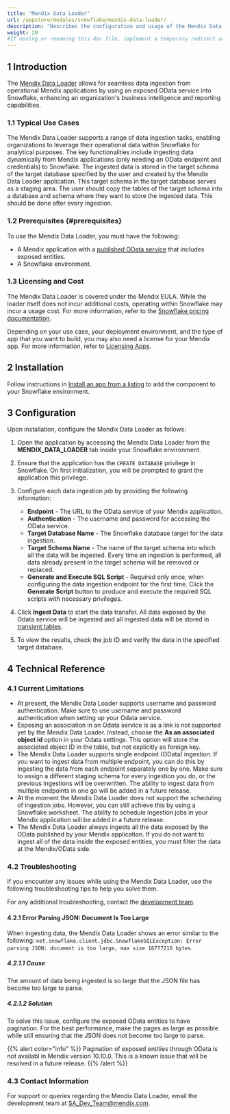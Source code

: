 ```yaml
---
title: "Mendix Data Loader"
url: /appstore/modules/snowflake/mendix-data-loader/
description: "Describes the configuration and usage of the Mendix Data Loader application from the Snowflake Marketplace."
weight: 20
#If moving or renaming this doc file, implement a temporary redirect and let the respective team know they should update the URL in the product. See Mapping to Products for more details. 
---
```


## 1 Introduction

The [Mendix Data Loader](https://app.snowflake.com/marketplace/listing/GZTDZHHIE0/mendix-mendix-data-loader) allows for seamless data ingestion from operational Mendix applications by using an exposed OData service into Snowflake, enhancing an organization's business intelligence and reporting capabilities.

### 1.1 Typical Use Cases

The Mendix Data Loader supports a range of data ingestion tasks, enabling organizations to leverage their operational data within Snowflake for analytical purposes. The key functionalities include ingesting data dynamically from Mendix applications (only needing an OData endpoint and credentials) to Snowflake. The ingested data is stored in the target schema of the target database specified by the user and created by the Mendix Data Loader application. This target schema in the target database serves as a staging area. The user should copy the tables of the target schema into a database and schema where they want to store the ingested data. This should be done after every ingestion.

### 1.2 Prerequisites {#prerequisites}

To use the Mendix Data Loader, you must have the following:

* A Mendix application with a [published OData service](https://docs.mendix.com/refguide/published-odata-services/) that includes exposed entities. 
* A Snowflake environment.

### 1.3 Licensing and Cost

The Mendix Data Loader is covered under the Mendix EULA. While the loader itself does not incur additional costs, operating within Snowflake may incur a usage cost. For more information, refer to the [Snowflake pricing documentation](https://www.snowflake.com/en/data-cloud/pricing-options/).

Depending on your use case, your deployment environment, and the type of app that you want to build, you may also need a license for your Mendix app. For more information, refer to [Licensing Apps](/developerportal/deploy/licensing-apps-outside-mxcloud/).

## 2 Installation

Follow instructions in [Install an app from a listing](https://other-docs.snowflake.com/en/native-apps/consumer-installing) to add the component to your Snowflake environment.

## 3 Configuration

Upon installation, configure the Mendix Data Loader as follows:

1. Open the application by accessing the Mendix Data Loader from the **MENDIX_DATA_LOADER** tab inside your Snowflake environment.
2. Ensure that the application has the `CREATE DATABASE` privilege in Snowflake. On first initialization, you will be prompted to grant the application this privilege.
3. Configure each data ingestion job by providing the following information:

    * **Endpoint** - The URL to the OData service of your Mendix application.
    * **Authentication** - The username and password for accessing the OData service.
    * **Target Database Name** - The Snowflake database target for the data ingestion.
    * **Target Schema Name** - The name of the target schema into which all the data will be ingested. Every time an ingestion is performed, all data already present in the target schema will be removed or replaced.
    * **Generate and Execute SQL Script** - Required only once, when configuring the data ingestion endpoint for the first time. Click the **Generate Script** button to produce and execute the required SQL scripts with necessary privileges.

4. Click **Ingest Data** to start the data transfer. All data exposed by the Odata service will be ingested and all ingested data will be stored in [transient tables](https://docs.snowflake.com/en/user-guide/tables-temp-transient#transient-tables).
5. To view the results, check the job ID and verify the data in the specified target database.

## 4 Technical Reference

### 4.1 Current Limitations

* At present, the Mendix Data Loader supports username and password authentication. Make sure to use username and password authentication when setting up your Odata service.
* Exposing an association in an Odata service is as a link is not supported yet by the Mendix Data Loader. Instead, choose the **As an associated object id** option in your Odata settings. This option will store the associated object ID in the table, but not explicitly as foreign key.
* The Mendix Data Loader supports single endpoint (OData) ingestion. If you want to ingest data from multiple endpoint, you can do this by ingesting the data from each endpoint separately one by one. Make sure to assign a different staging schema for every ingestion you do, or the previous ingestions will be overwritten. The ability to ingest data from multiple endpoints in one go will be added in a future release.
* At the moment the Mendix Data Loader does not support the scheduling of ingestion jobs. However, you can still achieve this by using a Snowflake worksheet. The ability to schedule ingestion jobs in your Mendix application will be added in a future release.
* The Mendix Data Loader always ingests all the data exposed by the OData published by your Mendix application. If you do not want to ingest all of the data inside the exposed entities, you must filter the data at the Mendix/OData side. 

### 4.2 Troubleshooting

If you encounter any issues while using the Mendix Data Loader, use the following troubleshooting tips to help you solve them.

For any additional troubleshooting, contact the [development team](mailto:sa_dev_team@mendix.com).

#### 4.2.1 Error Parsing JSON: Document Is Too Large

When ingesting data, the Mendix Data Loader shows an error similar to the following: `net.snowflake.client.jdbc.SnowflakeSQLException: Error parsing JSON: document is too large, max size 16777216 bytes`.

##### 4.2.1.1 Cause

The amount of data being ingested is so large that the JSON file has become too large to parse.

##### 4.2.1.2 Solution

To solve this issue, configure the exposed OData entities to have pagination. For the best performance, make the pages as large as possible while still ensuring that the JSON does not become too large to parse. 

{{% alert color="info" %}}
Pagination of exposed entities through OData is not availabl in Mendix version 10.10.0. This is a known issue that will be resolved in a future release.
{{% /alert %}}

### 4.3 Contact Information

For support or queries regarding the Mendix Data Loader, email the development team at [SA_Dev_Team@mendix.com](mailto:sa_dev_team@mendix.com).
